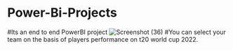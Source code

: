 # Power-Bi-Projects
#Its an end to end PowerBI project
![Screenshot (36)](https://user-images.githubusercontent.com/100190385/215247962-c7ae438e-43bf-4158-b56a-975ea4ce8323.png)
#You can select your team on the basis of players performance on t20 world cup 2022.
